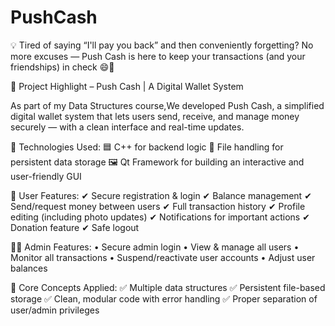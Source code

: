 # PushCash
💡 Tired of saying “I'll pay you back” and then conveniently forgetting?
No more excuses — Push Cash is here to keep your transactions (and your friendships) in check 😄💸

🚀 Project Highlight – Push Cash | A Digital Wallet System

As part of my Data Structures course,We developed Push Cash, a simplified digital wallet system that lets users send, receive, and manage money securely — with a clean interface and real-time updates.

🔧 Technologies Used:
🟦 C++ for backend logic
📁 File handling for persistent data storage
🖼 Qt Framework for building an interactive and user-friendly GUI

🔐 User Features:
✔ Secure registration & login
✔ Balance management
✔ Send/request money between users
✔ Full transaction history
✔ Profile editing (including photo updates)
✔ Notifications for important actions
✔ Donation feature
✔ Safe logout

👩‍💼 Admin Features:
• Secure admin login
• View & manage all users
• Monitor all transactions
• Suspend/reactivate user accounts
• Adjust user balances

🧠 Core Concepts Applied:
✅ Multiple data structures
✅ Persistent file-based storage
✅ Clean, modular code with error handling
✅ Proper separation of user/admin privileges
